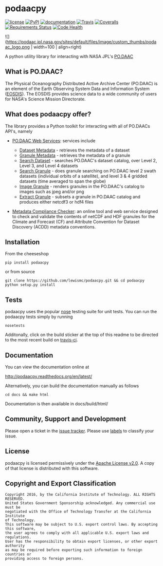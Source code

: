 # podaacpy

[![license](https://img.shields.io/github/license/lewismc/podaacpy.svg?maxAge=2592000)](http://www.apache.org/licenses/LICENSE-2.0)
[![PyPI](https://img.shields.io/pypi/v/podaacpy.svg?maxAge=2592000?style=plastic)](https://pypi.python.org/pypi/podaacpy)
[![documentation](https://readthedocs.org/projects/podaacpy/badge/?version=latest)](http://podaacpy.readthedocs.org/en/latest/)
[![Travis](https://img.shields.io/travis/lewismc/podaacpy.svg?maxAge=2592000?style=plastic)](https://travis-ci.org/lewismc/podaacpy)
[![Coveralls](https://img.shields.io/coveralls/lewismc/podaacpy.svg?maxAge=2592000?style=plastic)](https://coveralls.io/github/lewismc/podaacpy?branch=master)
[![Requirements Status](https://requires.io/github/lewismc/podaacpy/requirements.svg?branch=master)](https://requires.io/github/lewismc/podaacpy/requirements/?branch=master)
[![Code Health](https://landscape.io/github/lewismc/podaacpy/master/landscape.svg?style=flat-square)](https://landscape.io/github/lewismc/podaacpy/master)

![](https://podaac.jpl.nasa.gov/sites/default/files/image/custom_thumbs/podaac_logo.png | width=100 | align=right)

A python utility library for interacting with NASA JPL's [PO.DAAC](http://podaac.jpl.nasa.gov)

## What is PO.DAAC?
The Physical Oceanography Distributed Active Archive Center (PO.DAAC) is an element of the 
Earth Observing System Data and Information System ([EOSDIS](https://earthdata.nasa.gov/)). 
The EOSDIS provides science  data to a wide community of users for NASA's Science Mission Directorate.

## What does podaacpy offer?
The library provides a Python toolkit for interacting with all of PO.DAACs API's, namely
 * [PO.DAAC Web Services](https://podaac.jpl.nasa.gov/ws/): services include 
   * [Dataset Metadata](http://podaac.jpl.nasa.gov/ws/search/dataset/index.html) - retrieves the metadata of a dataset
   * [Granule Metadata](http://podaac.jpl.nasa.gov/ws/metadata/granule/index.html) - retrieves the metadata of a granule
   * [Search Dataset](http://podaac.jpl.nasa.gov/ws/search/dataset/index.html) - searches PO.DAAC's dataset catalog, over Level 2, Level 3, and Level 4 datasets
   * [Search Granule](http://podaac.jpl.nasa.gov/ws/search/granule/index.html) - does granule searching on PO.DAAC level 2 swath datasets (individual orbits of a satellite), and level 3 & 4 gridded datasets (time averaged to span the globe)
   * [Image Granule](http://podaac.jpl.nasa.gov/ws/image/granule/index.html) - renders granules in the PO.DAAC's catalog to images such as jpeg and/or png
   * [Extract Granule](http://podaac.jpl.nasa.gov/ws/extract/granule/index.html) - subsets a granule in PO.DAAC catalog and produces either netcdf3 or hdf4 files

* [Metadata Compliance Checker](http://podaac-uat.jpl.nasa.gov/mcc): an online tool and web 
 service designed to check and validate the contents of netCDF and HDF granules for the 
 Climate and Forecast (CF) and Attribute Convention for Dataset Discovery (ACDD) metadata conventions.

## Installation
From the cheeseshop
```
pip install podaacpy
```
or from source
```
git clone https://github.com/lewismc/podaacpy.git && cd podaacpy
python setup.py install
```

## Tests
podaacpy uses the popular [nose](http://nose.readthedocs.org/en/latest/) testing suite for unit tests. 
You can run the podaacpy tests simply by running
```
nosetests
```
Additonally, click on the build sticker at the top of this readme to be directed to the most recent build on [travis-ci](https://travis-ci.org/lewismc/podaacpy).

## Documentation
You can view the documentation online at 

http://podaacpy.readthedocs.org/en/latest/

Alternatively, you can build the documentation manually as follows
```
cd docs && make html
```
Documentation is then available in docs/build/html/

## Community, Support and Development
Please open a ticket in the [issue tracker](https://github.com/lewismc/podaacpy/issues). 
Please use [labels](https://help.github.com/articles/applying-labels-to-issues-and-pull-requests/) to
classify your issue. 

## License
podaacpy is licensed permissively under the [Apache License v2.0](http://www.apache.org/licenses/LICENSE-2.0).
A copy of that license is distributed with this software.

## Copyright and Export Classification
```
Copyright 2016, by the California Institute of Technology. ALL RIGHTS RESERVED. 
United States Government Sponsorship acknowledged. Any commercial use must be 
negotiated with the Office of Technology Transfer at the California Institute 
of Technology.
This software may be subject to U.S. export control laws. By accepting this software, 
the user agrees to comply with all applicable U.S. export laws and regulations. 
User has the responsibility to obtain export licenses, or other export authority 
as may be required before exporting such information to foreign countries or 
providing access to foreign persons.
```
